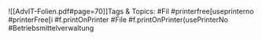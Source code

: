 
![[AdvIT-Folien.pdf#page=70]]Tags & Topics:
   #Fil
   #printerfree[useprinterno
   #printerFree[i
   #f.printOnPrinter
   #File
   #f.printOnPrinter(usePrinterNo
   #Betriebsmittelverwaltung
